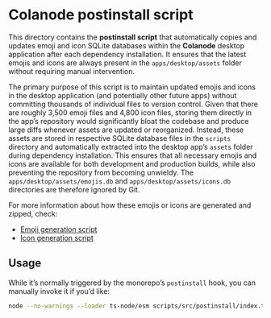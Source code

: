 # Colanode postinstall script

This directory contains the **postinstall script** that automatically copies and updates emoji and icon SQLite databases within the **Colanode** desktop application after each dependency installation. It ensures that the latest emojis and icons are always present in the `apps/desktop/assets` folder without requiring manual intervention.

The primary purpose of this script is to maintain updated emojis and icons in the desktop application (and potentially other future apps) without committing thousands of individual files to version control. Given that there are roughly 3,500 emoji files and 4,800 icon files, storing them directly in the app’s repository would significantly bloat the codebase and produce large diffs whenever assets are updated or reorganized. Instead, these assets are stored in respective SQLite database files in the `scripts` directory and automatically extracted into the desktop app’s `assets` folder during dependency installation. This ensures that all necessary emojis and icons are available for both development and production builds, while also preventing the repository from becoming unwieldy. The `apps/desktop/assets/emojis.db` and `apps/desktop/assets/icons.db` directories are therefore ignored by Git.

For more information about how these emojis or icons are generated and zipped, check:

- [Emoji generation script](../emojis)
- [Icon generation script](../icons)

## Usage

While it’s normally triggered by the monorepo’s `postinstall` hook, you can manually invoke it if you’d like:

```bash
node --no-warnings --loader ts-node/esm scripts/src/postinstall/index.ts
```
